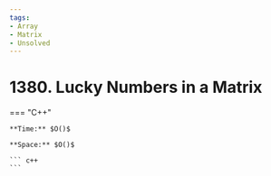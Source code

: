 ```yaml
---
tags:
- Array
- Matrix
- Unsolved
---
```



# 1380. Lucky Numbers in a Matrix

=== "C++"

    **Time:** $O()$

    **Space:** $O()$

    ``` c++
    ```